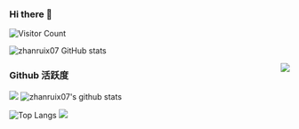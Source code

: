 ### Hi there 👋

![Visitor Count](https://profile-counter.glitch.me/zhanruix07/count.svg)

![zhanruix07 GitHub stats](https://github-readme-stats.vercel.app/api?username=zhanruix07&show_icons=true&theme=radical)






<!--
**zhanruix07/zhanruix07** is a ✨ _special_ ✨ repository because its `README.md` (this file) appears on your GitHub profile.

Here are some ideas to get you started:

- 🔭 I’m currently working on ...
- 🌱 I’m currently learning ...
- 👯 I’m looking to collaborate on ...
- 🤔 I’m looking for help with ...
- 💬 Ask me about ...
- 📫 How to reach me: ...
- 😄 Pronouns: ...
- ⚡ Fun fact: ...
-->

<img align="right" src="https://count.getloli.com/get/@:zhanruix07?theme=rule34">


### Github 活跃度

[![](https://activity-graph.herokuapp.com/graph?username=zhanruix07&theme=dracula)](https://github.com/ashutosh00710/github-readme-activity-graph)
![zhanruix07's github stats](https://github-readme-stats.vercel.app/api?username=zhanruix07&show_icons=true&theme=vue)

![Top Langs](https://github-readme-stats.vercel.app/api/top-langs/?username=zhanruix07&langs_count=6)
![](https://github-readme-stats.vercel.app/api/top-langs/?username=zhanruix07&layout=compact&langs_count=6)

